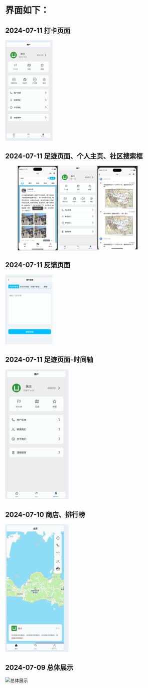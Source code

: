 # 界面如下：

## 2024-07-11 打卡页面

<img src="./docx/PixPin_2024-07-11_23-23-08.gif" alt="打卡记录页面" style="width: 30%; height: 30%;">

## 2024-07-11 足迹页面、个人主页、社区搜索框

<div style="display: flex; flex-direction: row; padding: 0 40px">
    <img src="./docx/PixPin_2024-07-11_17-43-41.png" alt="社区搜索框" style="width: 30%; height: 30%;">
    <img src="./docx/PixPin_2024-07-11_17-30-28.png" alt="个人主页" style="width: 30%; height: 30%;">
    <img src="./docx/PixPin_2024-07-11_17-06-08.png" alt="足迹页面" style="width: 30%; height: 30%;">
</div>

## 2024-07-11 反馈页面

<img src="./docx/PixPin_2024-07-11_03-28-42.png" alt="反馈页面" style="width: 30%; height: 30%;">


## 2024-07-11 足迹页面-时间轴

<img src="./docx/PixPin_2024-07-11_00-42-37.gif" alt="足迹页面-时间轴" style="width: 40%; height: 40%;">


## 2024-07-10 商店、排行榜

<img src="./docx/PixPin_2024-07-10_18-02-16.gif" alt="商店、排行榜" style="width: 40%; height: 40%;">


## 2024-07-09 总体展示

<img src="./docx/PixPin_2024-07-09_23-16-11.gif" alt="总体展示" style="width: 40%; height: 40%;">
